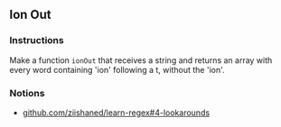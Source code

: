 ## Ion Out

### Instructions

Make a function `ionOut` that receives a string and returns an array with every
word containing 'ion' following a t, without the 'ion'.


### Notions

- [github.com/ziishaned/learn-regex#4-lookarounds](https://github.com/ziishaned/learn-regex#4-lookarounds)
